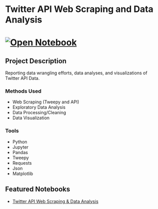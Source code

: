 # Twitter API Web Scraping and Data Analysis
# [![Open Notebook](https://img.shields.io/badge/Jupyter-Open_Notebook-blue?logo=Jupyter)](https://dpghazi.github.io/projects/twitter-api-web-scraping-data-analysis.html)

## Project Description
Reporting data wrangling efforts, data analyses, and visualizations of Twitter API Data.

### Methods Used
* Web Scraping (Tweepy and API)
* Exploratory Data Analysis
* Data Processing/Cleaning
* Data Visualization

### Tools
* Python
* Jupyter
* Pandas
* Tweepy
* Requests
* Json
* Matplotlib

## Featured Notebooks
* [Twitter API Web Scraping & Data Analysis](https://dpghazi.github.io/projects/twitter-api-web-scraping-data-analysis.html)
